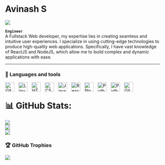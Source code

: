 # Avinash S

![](https://komarev.com/ghpvc/?username=Hunter305&color=f5b92e)

**`Engineer`**<br/> A Fullstack Web developer, my expertise lies in creating seamless and intuitive user experiences. I specialize in using cutting-edge technologies to produce high-quality web applications. Specifically, I have vast knowledge of ReactJS and NodeJS, which allow me to build complex and dynamic applications with ease.

---

### 🧰 Languages and tools

<img align="left" alt="Git" width="30px" style="padding-right:10px;" src="https://cdn.jsdelivr.net/gh/devicons/devicon/icons/git/git-original.svg" />
<img align="left" alt="Linux" width="30px" style="padding-right:10px;" src="https://cdn.jsdelivr.net/gh/devicons/devicon/icons/linux/linux-original.svg" />
<img align="left" alt="HTML" width="30px" style="padding-right:10px;" src="https://cdn.jsdelivr.net/gh/devicons/devicon/icons/html5/html5-plain.svg" />
<img align="left" alt="CSS" width="30px" style="padding-right:10px;" src="https://cdn.jsdelivr.net/gh/devicons/devicon/icons/css3/css3-plain.svg" />
<img align="left" alt="JavaScript" width="30px" style="padding-right:10px;" src="https://cdn.jsdelivr.net/gh/devicons/devicon/icons/javascript/javascript-plain.svg" />
<img align="left" alt="React" width="30px" style="padding-right:10px;" src="https://cdn.jsdelivr.net/gh/devicons/devicon/icons/react/react-original.svg" />
<img align="left" alt="NodeJS" width="30px" style="padding-right:10px;" src="https://cdn.jsdelivr.net/gh/devicons/devicon/icons/nodejs/nodejs-original.svg" />
<img align="left" alt="Python" width="30px" style="padding-right:10px;" src="https://cdn.jsdelivr.net/gh/devicons/devicon/icons/python/python-plain.svg" />
<img align="left" alt="Python" width="30px" style="padding-right:10px;" src="https://cdn.jsdelivr.net/gh/devicons/devicon/icons/materialui/materialui-original.svg"/>

<img align="left" alt="GitHub" width="30px" style="padding-right:10px;" src="https://cdn.jsdelivr.net/gh/devicons/devicon/icons/github/github-original.svg" />

<br />

<!-- ### Stats -->

<!-- <div align="center">
  <img  src="https://github-readme-stats.vercel.app/api?username=hunter305&show_icons=true&locale=en&theme=transparent&rank_icon=percentile&include_all_commits=true&hide_border=true" />
   <img src="https://github-readme-stats.vercel.app/api?username=hunter305&custom_title=Avinash's%20GitHub%20statistics&show_icons=true&theme=shadow_green&rank_icon=percentile&include_all_commits=true&theme=transparent" alt="Avinash" />
  <img src="https://github-readme-stats.vercel.app/api/top-langs?username=hunter305&show_icons=true&locale=en&layout=compact&theme=gotham&hide_border=true" />

</div> -->

# 📊 GitHub Stats:

![](https://github-readme-stats.vercel.app/api?username=hunter305&theme=dark&hide_border=false&include_all_commits=false&count_private=false)<br/> ![](https://github-readme-streak-stats.herokuapp.com/?user=hunter305&theme=dark&hide_border=false)<br/> ![](https://github-readme-stats.vercel.app/api/top-langs/?username=hunter305&theme=dark&hide_border=false&include_all_commits=false&count_private=false&layout=compact)

### 🏆 GitHub Trophies

![](https://github-profile-trophy.vercel.app/?username=hunter305&theme=radical&no-frame=false&no-bg=true&margin-w=4)

<!-- ![Forrest's GitHub stats](https://github-readme-stats.vercel.app/api?username=hunter305&show_icons=true&theme=gruvbox) -->

<!-- ![Top Langs](https://github-readme-stats.vercel.app/api/top-langs/?username=hunter305&theme=gruvbox) -->
